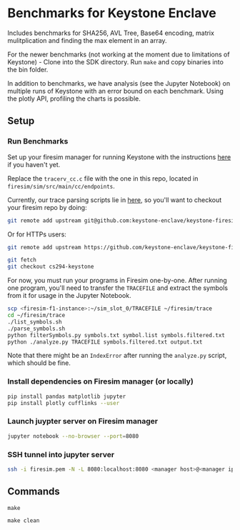 # Benchmarks for Keystone Enclave

Includes benchmarks for SHA256, AVL Tree, Base64 encoding, matrix mulitplication and finding the max element in an array.

For the newer benchmarks (not working at the moment due to limitations of
Keystone) - Clone into the SDK directory. Run `make` and copy binaries into the bin folder.

In addition to benchmarks, we have analysis (see the Jupyter Notebook) on multiple runs of Keystone with an
error bound on each benchmark. Using the plotly API, profiling the charts is
possible.

## Setup

### Run Benchmarks

Set up your firesim manager for running Keystone with the instructions [here](https://github.com/keystone-enclave/keystone/blob/f6cebdad7a4cbc0d057a0aa177617a6afe49c9c5/docs/source/Getting-Started/Running-Keystone-with-FireSim.rst) if you haven't yet.

Replace the `tracerv_cc.c` file with the one in this repo, located in
`firesim/sim/src/main/cc/endpoints`.

Currently, our trace parsing scripts lie in [here](https://github.com/keystone-enclave/keystone-firesim/tree/cs294-keystone), so you'll want to checkout your firesim repo by doing:
```bash
git remote add upstream git@github.com:keystone-enclave/keystone-firesim.git
```

Or for HTTPs users:
```bash
git remote add upstream https://github.com/keystone-enclave/keystone-firesim.git
```

```bash
git fetch
git checkout cs294-keystone
```

For now, you must run your programs in Firesim one-by-one.
After running one program, you'll need to transfer the `TRACEFILE` and extract the
symbols from it for usage in the Jupyter Notebook.

```bash
scp <firesim-f1-instance>:~/sim_slot_0/TRACEFILE ~/firesim/trace
cd ~/firesim/trace
./list_symbols.sh
./parse_symbols.sh
python filterSymbols.py symbols.txt symbol.list symbols.filtered.txt
python ./analyze.py TRACEFILE symbols.filtered.txt output.txt
```

Note that there might be an `IndexError` after running the `analyze.py` script, which should be
fine.

### Install dependencies on Firesim manager (or locally)
```bash
pip install pandas matplotlib jupyter
pip install plotly cufflinks --user
```

### Launch juypter server on Firesim manager
```bash
jupyter notebook --no-browser --port=8080
```

### SSH tunnel into jupyter server
```bash
ssh -i firesim.pem -N -L 8080:localhost:8080 <manager host>@<manager ip>
```

## Commands
```
make
```

```
make clean
```
